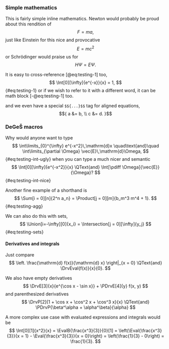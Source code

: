 ### Simple mathematics
This is fairly simple inline mathematics. Newton would probably be proud about this rendition of
$$
    F = ma,
$$
just like Einstein for this nice and provocative
$$
    E = mc^2
$$
or Schrödinger would praise us for
$$
    H\Psi = E\Psi.
$$

It is easy to cross-reference [@eq:testing-1] too,
$$
    \Int[0][\infty]{e^{-x}}{x} = 1,
$$ {#eq:testing-1}
or if we wish to refer to it with a different word, it can be math block [-@eq:testing-1] too.

and we even have a special `$${...}$$` tag for aligned equations,
$${
    a &= b, \\
    c &= d.
}$$


### DeGeŠ macros
Why would anyone want to type
$$
    \int\limits_{0}^{\infty} e^{-x^2}\,\mathrm{d}x \quad\text{and}\quad \int\limits_{\partial \Omega} \vec{E}\,\mathrm{d}\Omega,
$$ {#eq:testing-int-ugly}
when you can type a much nicer and semantic
$$
    \Int[0][\infty]{e^{-x^2}}{x} \QText{and} \Int[\pdiff \Omega]{\vec{E}}{\Omega}?
$$ {#eq:testing-int-nice}

Another fine example of a shorthand is
$$
    \Sum[i = 0][n]{2^n a_n} = \Product[j = 0][m]{b_m^3 m^4 + 1}.
$$ {#eq:testing-agg}

We can also do this with sets,
$$
    \Union[i=-\infty][0]{x_i} = \Intersection[j = 0][\infty]{y_j}
$$ {#eq:testing-sets}

#### Derivatives and integrals
Just compare
$$
    \left. \frac{\mathrm{d} f(x)}{\mathrm{d} x} \right|_{x = 0}
    \QText{and}
    \DrvEval{f(x)}{x}{0}.
$$

We also have empty derivatives
$$
    \DrvE[3]{x}{e^{\cos x - \sin x}} +
    \PDrvE[4]{y} f(x, y)
$$
and parenthesized derivatives
$$
    \DrvP[2]{1 + \cos x + \cos^2 x + \cos^3 x}{x}
    \QText{and}
    \PDrvP{\beta^\alpha + \alpha^\beta}{\alpha}
$$

A more complex use case with evaluated expressions and integrals would be
$$
    \Int[0][1]{x^2}{x} =
    \EvalB{\frac{x^3}{3}}{0}[1] =
    \left(\Eval{\frac{x^3}{3}}{x = 1} - \Eval{\frac{x^3}{3}}{x = 0}\right) =
    \left(\frac{1}{3} - 0\right) =
    \frac{1}{3}.
$$
